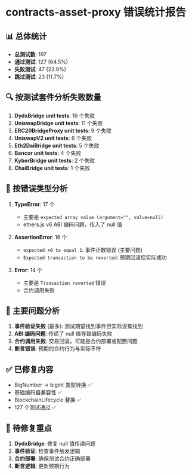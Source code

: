 # contracts-asset-proxy 错误统计报告

## 📊 总体统计
- **总测试数**: 197
- **通过测试**: 127 (64.5%)
- **失败测试**: 47 (23.9%)  
- **跳过测试**: 23 (11.7%)

## 🔍 按测试套件分析失败数量
1. **DydxBridge unit tests**: 16 个失败
2. **UniswapBridge unit tests**: 11 个失败
3. **ERC20BridgeProxy unit tests**: 9 个失败
4. **UniswapV2 unit tests**: 6 个失败
5. **Eth2DaiBridge unit tests**: 5 个失败
6. **Bancor unit tests**: 4 个失败
7. **KyberBridge unit tests**: 2 个失败
8. **ChaiBridge unit tests**: 1 个失败

## 🚨 按错误类型分析
1. **TypeError**: 17 个
   - 主要是 `expected array value (argument="", value=null)`
   - ethers.js v6 ABI 编码问题，传入了 null 值

2. **AssertionError**: 16 个
   - `expected +0 to equal 1`: 事件计数错误 (主要问题)
   - `Expected transaction to be reverted`: 预期回滚但实际成功

3. **Error**: 14 个
   - 主要是 `Transaction reverted` 错误
   - 合约调用失败

## 🎯 主要问题分析
1. **事件验证失败** (最多): 测试期望找到事件但实际没有找到
2. **ABI 编码问题**: 传递了 null 值导致编码失败  
3. **合约调用失败**: 交易回滚，可能是合约部署或配置问题
4. **断言错误**: 预期的合约行为与实际不符

## ✅ 已修复内容
- BigNumber → bigint 类型转换 ✅
- 基础编码器兼容性 ✅
- BlockchainLifecycle 替换 ✅
- 127 个测试通过 ✅

## 🔧 待修复重点
1. **DydxBridge**: 修复 null 值传递问题
2. **事件验证**: 检查事件触发逻辑
3. **合约部署**: 确保测试合约正确部署
4. **断言逻辑**: 更新预期行为
